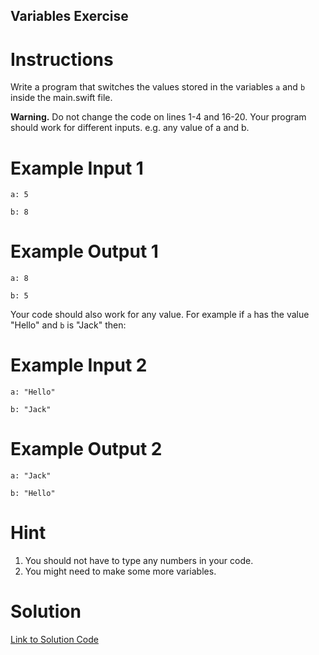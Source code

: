 ## Variables Exercise

# Instructions

Write a program that switches the values stored in the variables `a` and `b` inside the main.swift file. 

**Warning.** Do not change the code on lines 1-4 and 16-20. Your program should work for different inputs. e.g. any value of a and b.

# Example Input 1

```
a: 5
```

```
b: 8
```

# Example Output 1

```
a: 8
```

```
b: 5
```

Your code should also work for any value. For example if `a` has the value "Hello" and `b` is "Jack" then:


# Example Input 2

```
a: "Hello"
```

```
b: "Jack"
```

# Example Output 2

```
a: "Jack"
```

```
b: "Hello"
```

# Hint

1. You should not have to type any numbers in your code. 
2. You might need to make some more variables.



# Solution

[Link to Solution Code](https://gist.github.com/TheMuellenator/69efa8bb847c58c6bc01a82d3f30fd34)
